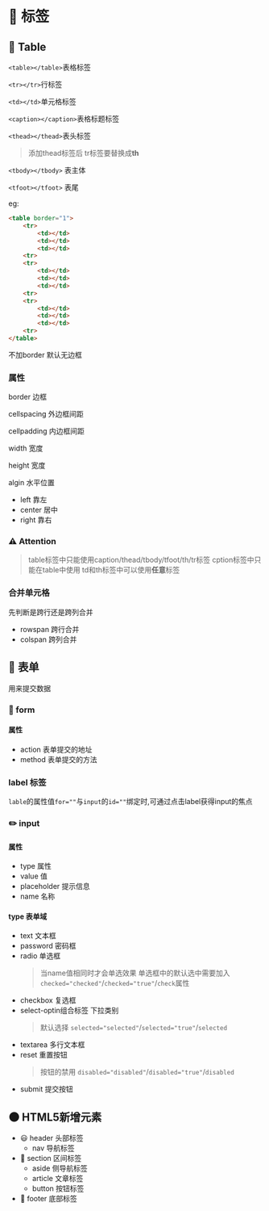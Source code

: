 # 🍂 标签

## 📑 Table

`<table></table>`表格标签

`<tr></tr>`行标签

`<td></td>`单元格标签

`<caption></caption>`表格标题标签

`<thead></thead>`表头标签
> 添加thead标签后 tr标签要替换成**th**

`<tbody></tbody>` 表主体

`<tfoot></tfoot>` 表尾

eg:

```html
<table border="1">
    <tr>
        <td></td>
        <td></td>
        <td></td>
    <tr>
    <tr>
        <td></td>
        <td></td>
        <td></td>
    <tr>
    <tr>
        <td></td>
        <td></td>
        <td></td>
    <tr>
</table>
```

不加border 默认无边框

### 属性

border 边框

cellspacing 外边框间距

cellpadding 内边框间距

width 宽度

height 宽度

algin 水平位置

- left 靠左
- center 居中
- right 靠右

### ⚠️ Attention

> table标签中只能使用caption/thead/tbody/tfoot/th/tr标签
> cption标签中只能在table中使用
> td和th标签中可以使用**任意**标签

### 合并单元格

先判断是跨行还是跨列合并

- rowspan 跨行合并
- colspan 跨列合并

## :newspaper: 表单

用来提交数据

### 🔰 form

#### 属性

- action 表单提交的地址
- method 表单提交的方法

### label 标签

`lable`的属性值`for=""`与`input`的`id=""`绑定时,可通过点击label获得input的焦点

### ✏️ input

#### 属性

- type 属性
- value 值
- placeholder 提示信息
- name 名称

#### type 表单域

- text 文本框
- password 密码框
- radio 单选框
  > 当name值相同时才会单选效果
  单选框中的默认选中需要加入`checked="checked"`/`checked="true"`/`check`属性
- checkbox 复选框
- select-optin组合标签 下拉类别
  > 默认选择 `selected="selected"`/`selected="true"`/`selected`
- textarea 多行文本框
- reset 重置按钮
  > 按钮的禁用 `disabled="disabled"`/`disabled="true"`/`disabled`
- submit 提交按钮

## 🌑 HTML5新增元素

- 😃 header 头部标签
  - nav 导航标签
- 💪 section 区间标签
  - aside 侧导航标签
  - article 文章标签
  - button 按钮标签
- 🦶 footer 底部标签